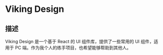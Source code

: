 # Viking Design

## 描述

Viking Design 是一个基于 React 的 UI 组件库，提供了一些常用的 UI 组件，适用于 PC 端。作为我个人的练手项目，也希望能够帮助到其他人。


